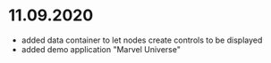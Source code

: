 # 11.09.2020

* added data container to let nodes create controls to be displayed
* added demo application "Marvel Universe"
